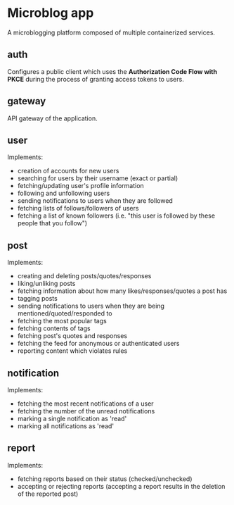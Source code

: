 # Microblog app

A microblogging platform composed of multiple containerized services.

## auth

Configures a public client which uses the **Authorization Code Flow with PKCE** during the process of granting 
access tokens to users.

## gateway

API gateway of the application.

## user

Implements:

* creation of accounts for new users
* searching for users by their username (exact or partial)
* fetching/updating user's profile information
* following and unfollowing users
* sending notifications to users when they are followed
* fetching lists of follows/followers of users
* fetching a list of known followers (i.e. "this user is followed by these people that you follow")

## post

Implements:

* creating and deleting posts/quotes/responses
* liking/unliking posts
* fetching information about how many likes/responses/quotes a post has
* tagging posts
* sending notifications to users when they are being mentioned/quoted/responded to
* fetching the most popular tags
* fetching contents of tags
* fetching post's quotes and responses
* fetching the feed for anonymous or authenticated users
* reporting content which violates rules

## notification

Implements:

* fetching the most recent notifications of a user
* fetching the number of the unread notifications
* marking a single notification as 'read'
* marking all notifications as 'read'

## report

Implements:

* fetching reports based on their status (checked/unchecked)
* accepting or rejecting reports (accepting a report results in the deletion of the reported post)
